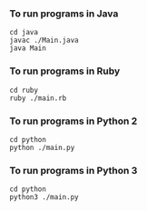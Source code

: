 ### To run programs in Java
```
cd java
javac ./Main.java
java Main
```
### To run programs in Ruby
```
cd ruby
ruby ./main.rb
```
### To run programs in Python 2
```
cd python
python ./main.py
```
### To run programs in Python 3
```
cd python
python3 ./main.py
```
